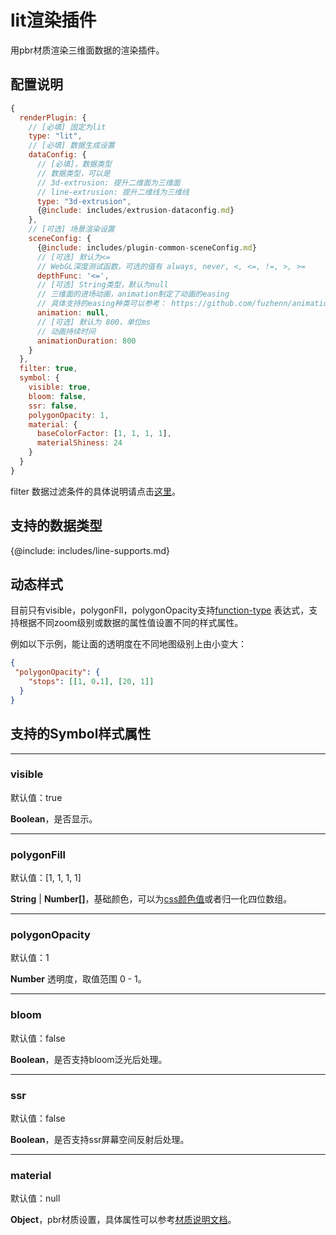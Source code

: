 # lit渲染插件

用pbr材质渲染三维面数据的渲染插件。

## 配置说明
```js
{
  renderPlugin: {
    // [必填] 固定为lit
    type: "lit",
    // [必填] 数据生成设置
    dataConfig: {
      // [必填]，数据类型
      // 数据类型，可以是
      // 3d-extrusion: 提升二维面为三维面
      // line-extrusion: 提升二维线为三维线
      type: "3d-extrusion",
      {@include: includes/extrusion-dataconfig.md}
    },
    // [可选] 场景渲染设置
    sceneConfig: {
      {@include: includes/plugin-common-sceneConfig.md}
      // [可选] 默认为<=
      // WebGL深度测试函数，可选的值有 always, never, <, <=, !=, >, >=
      depthFunc: '<=',
      // [可选] String类型，默认为null
      // 三维面的进场动画，animation制定了动画的easing
      // 具体支持的easing种类可以参考： https://github.com/fuzhenn/animation-easings
      animation: null,
      // [可选] 默认为 800，单位ms
      // 动画持续时间
      animationDuration: 800
    }
  },
  filter: true,
  symbol: {
    visible: true,
    bloom: false,
    ssr: false,
    polygonOpacity: 1,
    material: {
      baseColorFactor: [1, 1, 1, 1],
      materialShiness: 24
    }
  }
}
```

filter 数据过滤条件的具体说明请点击[这里](./filter/feature-filter)。

## 支持的数据类型

{@include: includes/line-supports.md}

## 动态样式

目前只有visible，polygonFll，polygonOpacity支持[function-type](./filter/function-type) 表达式，支持根据不同zoom级别或数据的属性值设置不同的样式属性。

例如以下示例，能让面的透明度在不同地图级别上由小变大：

```json
{
 "polygonOpacity": {
    "stops": [[1, 0.1], [20, 1]]
  }
}
```

## 支持的Symbol样式属性

-----------
### visible

默认值：true

**Boolean**，是否显示。

-----------
### polygonFill

默认值：[1, 1, 1, 1]

**String** | **Number[]**，基础颜色，可以为[css颜色值](https://developer.mozilla.org/zh-CN/docs/Web/CSS/color_value)或者归一化四位数组。

-----------
### polygonOpacity

默认值：1

**Number** 透明度，取值范围 0 - 1。

-----------
### bloom

默认值：false

**Boolean**，是否支持bloom泛光后处理。

-----------
### ssr

默认值：false

**Boolean**，是否支持ssr屏幕空间反射后处理。

-----------
### material

默认值：null

**Object**，pbr材质设置，具体属性可以参考[材质说明文档](material#pbr材质)。
